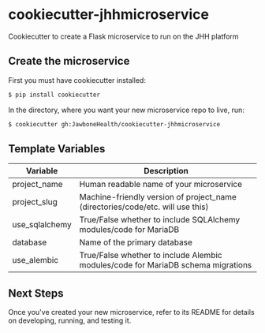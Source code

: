 # cookiecutter-jhhmicroservice
Cookiecutter to create a Flask microservice to run on the JHH platform

## Create the microservice
First you must have cookiecutter installed:
```bash
$ pip install cookiecutter
```
In the directory, where you want your new microservice repo to live, run:
```bash
$ cookiecutter gh:JawboneHealth/cookiecutter-jhhmicroservice
```

## Template Variables
Variable | Description
---------|------------
project_name | Human readable name of your microservice
project_slug | Machine-friendly version of project_name (directories/code/etc. will use this)
use_sqlalchemy | True/False whether to include SQLAlchemy modules/code for MariaDB
database | Name of the primary database
use_alembic | True/False whether to include Alembic modules/code for MariaDB schema migrations

## Next Steps
Once you've created your new microservice, refer to its README for details on developing, running, and testing it.